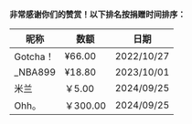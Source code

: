 **非常感谢你们的赞赏！以下排名按捐赠时间排序：**

| 昵称 | 数额 | 日期 |
| --- | --- | --- |
| Gotcha！ | ¥66.00 | 2022/10/27 |
| \_NBA899 | ¥18.80 | 2023/10/01 |
| 米兰 | ￥5.00 | 2024/09/25 |
| Ohh。 | ￥300.00 | 2024/09/25 |
